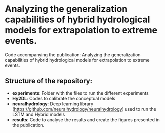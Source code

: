 # Analyzing the generalization capabilities of hybrid hydrological models for extrapolation to extreme events. 

Code accompanying the publication: Analyzing the generalization capabilities of hybrid hydrological models for extrapolation to extreme events. 

## Structure of the repository:
- **experiments**: Folder with the files to run the different experiments
- **Hy2DL**: Codes to calibrate the conceptual models
- **neuralhydrology**: Deep learning library (https://github.com/neuralhydrology/neuralhydrology) used to run the LSTM and Hybrid models
- **results**: Code to analyse the results and create the figures presented in the publication. 
